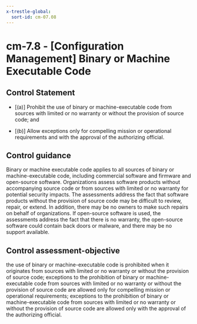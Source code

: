 ```yaml
---
x-trestle-global:
  sort-id: cm-07.08
---
```


# cm-7.8 - \[Configuration Management\] Binary or Machine Executable Code

## Control Statement

- \[(a)\] Prohibit the use of binary or machine-executable code from sources with limited or no warranty or without the provision of source code; and

- \[(b)\] Allow exceptions only for compelling mission or operational requirements and with the approval of the authorizing official.

## Control guidance

Binary or machine executable code applies to all sources of binary or machine-executable code, including commercial software and firmware and open-source software. Organizations assess software products without accompanying source code or from sources with limited or no warranty for potential security impacts. The assessments address the fact that software products without the provision of source code may be difficult to review, repair, or extend. In addition, there may be no owners to make such repairs on behalf of organizations. If open-source software is used, the assessments address the fact that there is no warranty, the open-source software could contain back doors or malware, and there may be no support available.

## Control assessment-objective

the use of binary or machine-executable code is prohibited when it originates from sources with limited or no warranty or without the provision of source code;
exceptions to the prohibition of binary or machine-executable code from sources with limited or no warranty or without the provision of source code are allowed only for compelling mission or operational requirements;
exceptions to the prohibition of binary or machine-executable code from sources with limited or no warranty or without the provision of source code are allowed only with the approval of the authorizing official.
